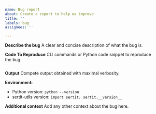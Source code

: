 ```yaml
---
name: Bug report
about: Create a report to help us improve
title: ''
labels: bug
assignees: ''

---
```


**Describe the bug**
A clear and concise description of what the bug is.

**Code To Reproduce**
CLI commands or Python code snippet to reproduce the bug

```python
```

**Output**
Compete output obtained with maximal verbosity.

**Environment:**
 - Python version: `python --version`
 - sertit-utils version: `import sertit; sertit.__version__`

**Additional context**
Add any other context about the bug here.
